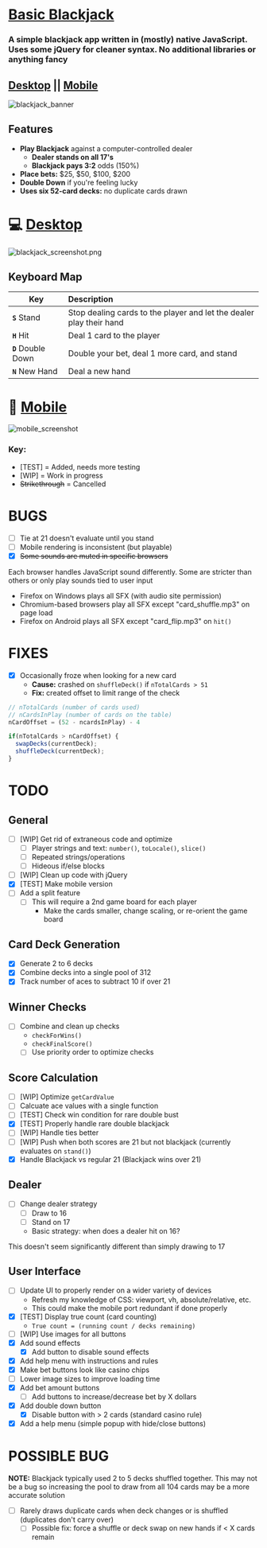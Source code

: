 # [Basic Blackjack](https://github.com/ATeaDaze/ateadaze.github.io/tree/main/blackjack)

### A simple blackjack app written in (mostly) native JavaScript. Uses some jQuery for cleaner syntax. No additional libraries or anything fancy

## [Desktop](https://ateadaze.github.io/blackjack) || [Mobile](https://ateadaze.github.io/blackjack/m)
![blackjack_banner](/blackjack/images/blackjack_banner.png)

## Features
* **Play Blackjack** against a computer-controlled dealer
  * **Dealer stands on all 17's**
  * **Blackjack pays 3:2** odds (150%)
* **Place bets:** $25, $50, $100, $200
* **Double Down** if you're feeling lucky
* **Uses six 52-card decks:** no duplicate cards drawn

# 💻 [Desktop](https://ateadaze.github.io/blackjack)
![blackjack_screenshot.png](/blackjack/images/blackjack_screenshot.png)

## Keyboard Map

Key|Description
---|:--
|**` S `** Stand| Stop dealing cards to the player and let the dealer play their hand
|**` H `** Hit| Deal 1 card to the player
|**` D `** Double Down| Double your bet, deal 1 more card, and stand
|**` N `** New Hand| Deal a new hand

# 📱 [Mobile](https://ateadaze.github.io/blackjack/m/)
![mobile_screenshot](/blackjack/images/blackjack-mobile_screenshot.png)

### Key:
* [TEST] = Added, needs more testing
* [WIP] = Work in progress
* ~~Strikethrough~~ = Cancelled

# BUGS

* [ ] Tie at 21 doesn't evaluate until you stand
* [ ] Mobile rendering is inconsistent (but playable)
* [x] ~~Some sounds are muted in specific browsers~~
  
Each browser handles JavaScript sound differently. Some are stricter than others or only play sounds tied to user input
* Firefox on Windows plays all SFX (with audio site permission)
* Chromium-based browsers play all SFX except "card_shuffle.mp3" on page load
* Firefox on Android plays all SFX except "card_flip.mp3" on `hit()`

# FIXES

* [x] Occasionally froze when looking for a new card
  * **Cause:** crashed on `shuffleDeck()` if `nTotalCards > 51`
  * **Fix:** created offset to limit range of the check

```javascript
// nTotalCards (number of cards used)
// nCardsInPlay (number of cards on the table)
nCardOffset = (52 - ncardsInPlay) - 4

if(nTotalCards > nCardOffset) {
  swapDecks(currentDeck);
  shuffleDeck(currentDeck);
}
```

# TODO

## General
* [ ] [WIP] Get rid of extraneous code and optimize
  * [ ] Player strings and text: `number()`, `toLocale()`, `slice()`
  * [ ] Repeated strings/operations
  * [ ] Hideous if/else blocks
* [ ] [WIP] Clean up code with jQuery
* [x] [TEST] Make mobile version
* [ ] Add a split feature
    * [ ] This will require a 2nd game board for each player
      * Make the cards smaller, change scaling, or re-orient the game board

## Card Deck Generation
* [x] Generate 2 to 6 decks
 * [x] Combine decks into a single pool of 312
* [x] Track number of aces to subtract 10 if over 21

## Winner Checks
* [ ] Combine and clean up checks
    * `checkForWins()`
    * `checkFinalScore()`
  * [ ] Use priority order to optimize checks

## Score Calculation
* [ ] [WIP] Optimize `getCardValue`
* [ ] Calcuate ace values with a single function
* [ ] [TEST] Check win condition for rare double bust
* [x] [TEST] Properly handle rare double blackjack
* [ ] [WIP] Handle ties better
* [ ] [WIP] Push when both scores are 21 but not blackjack (currently evaluates on `stand()`)
* [x] Handle Blackjack vs regular 21 (Blackjack wins over 21)

## Dealer
* [ ] Change dealer strategy
  * [ ] Draw to 16
  * [ ] Stand on 17
   * Basic strategy: when does a dealer hit on 16?

This doesn't seem significantly different than simply drawing to 17

## User Interface
* [ ] Update UI to properly render on a wider variety of devices
  * Refresh my knowledge of CSS: viewport, vh, absolute/relative, etc. 
  * This could make the mobile port redundant if done properly 
* [x] [TEST] Display true count (card counting)
  * `True count = (running count / decks remaining)` 
* [ ] [WIP] Use images for all buttons
* [x] Add sound effects
  * [x] Add button to disable sound effects
* [x] Add help menu with instructions and rules
* [x] Make bet buttons look like casino chips
 * [ ] Lower image sizes to improve loading time
* [x] Add bet amount buttons
  * [ ] Add buttons to increase/decrease bet by X dollars
* [x] Add double down button
  * [x] Disable button with > 2 cards (standard casino rule)
* [x] Add a help menu (simple popup with hide/close buttons)

# POSSIBLE BUG

**NOTE:** Blackjack typically used 2 to 5 decks shuffled together. This may not be a bug so increasing the pool to draw from all 104 cards may be a more accurate solution

* [ ] Rarely draws duplicate cards when deck changes or is shuffled (duplicates don't carry over)
  * [ ] Possible fix: force a shuffle or deck swap on new hands if < X cards remain
